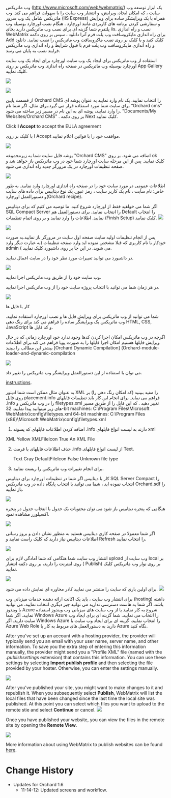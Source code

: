 وب ماتریکس (http://www.microsoft.com/web/webmatrix/)  یک ابزار توسعه وب سایت ، که امکان ایجاد، ویرایش، و انتشار وب سایت را با سهولت فراهم می کند.
وب ماتریکس شامل یک وب سرور (IIS Express) همراه با یک ویرایشگر ساده برای ویرایش و سفارشی کردن برنامه های کاربردی مانند اورچارد . هنگام نصب اورچارد بوسیله وب پلتفرم شما گزینه ای برای نصب وب ماتریکس دارید بجای iis.
نصب و راه اندازی WebMatrix 
برای راه اندازی مایکروسافت وب پلت فرم آنرا دانلود ، سپس بر روی دکمه Add کلیک کنید و با کلیک بر روی نصب ماکروسافت وب ماتریکس را نصب نمایید.
دانلود و راه اندازی مایکروسافت وب پلت فرم
با قبول شرایط و راه اندازی وب ماتریکس فرایند نصب به پایان می رسد.

استفاده از وب ماتریکس برای ایجاد یک وب سایت اورچارد
برای ایجاد یک وب سایت اورچارد بوسیله وب ماتریکس در صفحه راه اندازی وب ماتریکس بر روی App Gallery کلیک نمایید.

![](../Upload/screenshots/Install_selectorWebMatrix.png)

![](../Upload/screenshots_675/webmatrix_select_orchard_675.png)

از قسمت پایین Orchard CMS را انتخاب نمایید. یک نام وارد نمایید به عنوان پوشه ای برای سایت شما مورد استفاده قرار می گیرد.برای مثال، اگر شما نام “Orchard cms”  را وارد نمایید، پوشه ای به این نام در مسیر زیر ساخته می شود. "Documents/My Websites/Orchard CMS" . بر روی دکمه Next کلیک نمایید.

Click **I Accept** to accept the EULA agreement

با کلیک بر روی I Accept  موافقت خود را با قوانین اعلام نمایید.

![](../Upload/screenshots_675/webmatrix_orchard_eula_675.png)

پوشه فایل سایت شما به زیرمجموعه "Orchard CMS" اضافه می شود. بر روی ok کلیک نمایید. پس از این مرحله سایت اورچارد شما خود در وب ماتریکس باز خواهد شد و صفحه تنظیمات اورچارد در یک مرورگر جدید راه اندازی می شود.

![](../Upload/screenshots_675/webmatrix_orchard_project_675.png)

اطلاعات عمومی در مورد سایت خود را در صفحه راه اندازی اورچارد وارد نمایید.
به طور خاص: نام سایت ، نام یک کاربر سایت ، رمز عبور، یک نوع دیتابیس برای داده های سایت و دستورالعمل اورچارد(Orchard recipe).

اگر شما می خواهید فقط از اورچارد شروع کنید. ما توصیه می کنیم که برای دیتابیس SQL Compact Server را انتخاب نمایید. برای دستورالعمل هم Default را انتخاب نمایید. اطلاعات را وارد نمایید و بر روی اتمام تنظیمات (Finish Setup) کلیک نمایید.
![](../Upload/screenshots/setup_new_site.png)

![](../Upload/screenshots_675/webmatrix_finish_setup_675.png) 


پس از انجام تنظیمات اولیه سایت صفحه اول سایت در مرورگر باز نمایید.به صورت خودکار با نام کاربری که قبلا مشخص نموده اید وارد صفحه تنظیمات (به عبارت دیگر وارد admin (  می شوید. در این جا بر روی داشبورد کلیک نمایید.

در داشبورد می توانید تغییرات مورد نظر خود را در سایت اعمال نمایید.

![](../Upload/screenshots_675/new_default_site_675.png) 

وب سایت خود را از طریق وب ماتریکس اجرا نمایید.

در هر زمان شما می توانید با انتخاب پروژه سایت خود را از وب ماتریکس اجرا نمایید.

![](../Upload/screenshots/webmatrix_run.png)


کار با فایل ها 


شما می توانید از وب ماتریکس برای ویرایش فایل ها و نصب اورچارد استفاده نمایید. وب ماتریکس یک ویرایشگر ساده را فراهم می کند برای رنگ دهی     HTML, CSS, JavaScript و کد فایل ها.

اگرچه در وب ماتریکس امکان اجرا کردن کدها وجود ندارد خود اورچارد زمانی که در حال ویرایش فایلها هستیم امکان اجرا فایلها را به صورت پویا فراهم می کند.برای اطلاعات بیشتر این مطالب را ببینید
 [Orchard Dynamic Compilation]
(Orchard-module-loader-and-dynamic-compilation

![](../Upload/screenshots_675/webmatrix_files_675.png)

می توان با استفاده از این دستورالعمل ویرایشگر وب ماتریکس را تغییر داد.

 [instructions](http://sybak.com/blog/2011/02/changing-the-file-types-that-open-with-webmatrix/). 

به عنوان مثال ممکن است شما ادیتور XML را مفید ببینید (که امکان رنگ دهی را) بر روی فایل placement.info فراهم می نماید. برای انجام این کار باید تنظیمات فایلهای  .info را در وب ماتریکس و filetypes.xml تغییر دهید .
که این فایل را از طریق مسیر های زیر میتوانید پیدا نمایید.
32-bit machines: C:\Program Files\Microsoft WebMatrix\config\filetypes.xml
64-bit machines: C:\Program Files (x86)\Microsoft WebMatrix\config\filetypes.xml

1) اضافه کردن اطلاعات فایلهای که پسوند .info دارند به لیست انواع فایلهای xml

<FileType extension=".info;.config;.csproj;.vbproj;.resx;.settings;.sitemap;.user;.wsdl;.browser;.xaml;.xml;.xoml;.xsd;.xsl;.xslt;.mxml;.dbml;.wstemplate">
    <OpenAs>XML</OpenAs>
    <TabColor>Yellow</TabColor>
    <Icon>XMLFileIcon</Icon>
    <EmitUtf8BomByDefault>True</EmitUtf8BomByDefault>
    <Description>An XML File</Description>
</FileType>


2) حذف اطلاعات فایلهای با فرمت .info از لیست انواع فایلهای  Text.

    <FileType extension=".ashx;.export;.po;.blogtemplate;.yml;.yaml;.manifest;.pl;.json;.csv">
    <OpenAs>Text</OpenAs>
    <TabColor>Gray</TabColor>
    <Icon>DefaultFileIcon</Icon>
    <EmitUtf8BomByDefault>False</EmitUtf8BomByDefault>
    <Description>Unknown file type</Description>
</FileType>
    
3) برای انجام تغییرات وب ماتریکس را ریست نمایید.

کار با دیتابیس
اگر شما در تنظیمات اورچارد برای دیتابیس SQL Server Compact را انتخاب نموده اید ، شما می توانید با انتخاب پایگاه داده در وب ماتریکس Orchard.sdf را باز نمایید.

![](../Upload/screenshots_675/webmatrix_opendatabase_675.png)

هنگامی که پنجره دیتابیس باز شود می توان محتویات یک جدول با انتخاب جدول در پنجره اکسپلورر مشاهده نمود.

![](../Upload/screenshots_675/webmatrix_databasetable_675.png)

اگر شما معمولا در صفحه کاری دیتابیس هستید به منظور نشان دادن و بروز رسانی اطلاعات دیتابیس نیاز دارید که کلیک راست نمایید و Refresh را انتخاب نمایید.

![](../Upload/screenshots_675/webmatrix_database_refresh_675.png)

انتشار وب سایت شما
هنگامی که شما آمادگی لازم برای upload وب سایت از  local بر روی اینترنت را دارید، بر روی دکمه انتشار ( Publish) بر روی نوار وب ماتریکس کلیک نمایید.

![](../Upload/screenshots/webmatrix_publish.png)

برای اولین باری که سایت را منتشر می نمایید کادر محاوره ای نمایش داده می شود.
![](../Upload/screenshots_675/webmatrix_publish_firsttime_675.png)


برای انتشار وب سایت ، باید یک اکانت ارائه دهنده خدمات میزبانی وب (hosting)  داشته باشد، اگر شما به هاست دسترسی ندارید می توانید چیز دیگری انتخاب نمایید، می توانید با ویندوز Azure شروع به کار نمایید یا از وب سایت های میزبانی وب ویندوز استفاده نمایید.
اگر شما Windows Azure را انتخاب می نمایید. شما گزینه ای برای ایجاد وب سایت دارید. اگر Windows Azure را انتخاب نمایید، گزینه ای برای ایجاد وب سایت یا Azure Web Role دارید  به دستورالعمل های مربوط به کار با  Azure  نگاه کنید.


After you've set up an account with a hosting provider, the provider will typically send you an email with your user name, server name, and other information. To save you the extra step of entering this information manually, the provider might send you a "Profile XML" file (named with the _.publishsettings_ extension) that contains this information. 
You can use these settings by selecting **Import publish profile** and then selecting the file provided by your hoster. Otherwise, you can enter the settings manually. 

 ![](../Upload/screenshots_675/webmatrix_import_settings_675.png)  
 
After you've published your site, you might want to make changes to it and republish it.  When you subsequently select **Publish**, WebMatrix will list the local files that have been changed since the last time the local site was published.
At this point you can select which files you want to upload to the remote stie and select **Continue** or cancel.
 ![](../Upload/screenshots_675/webmatrix_publish_preview_675.png) 

 
Once you have published your website, you can view the files in the remote site by opening the **Remote View**.

![](../Upload/screenshots_675/webmatrix_remote_view_675.png)

More information about using WebMatrix to publish websites can be found [here](http://www.microsoft.com/web/post/how-to-publish-a-web-application-using-webmatrix).

# Change History
* Updates for Orchard 1.6
	* 11-14-12:  Updated screens and workflow.
